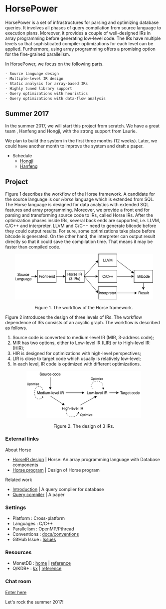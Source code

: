 # HorsePower

HorsePower is a set of infrastructures for parsing and optimizing database queries.
It involves all phases of query compilation from source language to execution
plans.  Moreover, it provides a couple of well-designed IRs in array programming
before generating low-level code.  The IRs have multiple levels so that
sophisticated compiler optimizations for each level can be applied.
Furthermore, using array programming offers a promising option for the
fine-grained parallelism.

In HorsePower, we focus on the following parts.

    - Source language design
    - Multiple-level IR design
    - Static analysis for array-based IRs
    - Highly tuned library support
    - Query optimizations with heuristics
    - Query optimizations with data-flow analysis

## Summer 2017

In the summer 2017, we will start this project from scratch.  We have a great team
, Hanfeng and Hongji, with the strong support from Laurie.

We plan to build the system in the first three months (12 weeks). Later, we
could have another month to improve the system and draft a paper.

- Schedule
  + [Hongji](docs/plans/hongji.md)
  + [Hanfeng](docs/plans/hanfeng.md)

## Project

Figure 1 describes the workflow of the Horse framework.  A candidate for the
source language is our *Horse* language which is extended from SQL.  The Horse
language is designed for data analytics with extended SQL features and array
programming.  Moreover, we provide a front end for parsing and transforming
source code to IRs, called Horse IRs.  After the optimization phases inside IRs,
several back ends are supported, i.e. LLVM, C/C++ and interpreter.  LLVM and
C/C++ need to generate bitcode before they could output results. For sure, some
optimizations take place before bitcode is generated.  On the other hand, the
interpreter can output result directly so that it could save the compilation
time.  That means it may be faster than compiled code.

<p align="center"><img src="docs/figures/horse-flow.png" /></p>
<p align="center">Figure 1. The workflow of the Horse framework.</p>

Figure 2 introduces the design of three levels of IRs.  The workflow dependence
of IRs consists of an acyclic graph.  The workflow is described as follows.

1. Source code is converted to medium-level IR (MIR, 3-address code);
2. MIR has two options, either to Low-level IR (LIR) or to High-level IR (HIR);
3. HIR is designed for optimizations with high-level perspectives;
4. LIR is close to target code which usually is relatively low-level;
5. In each level, IR code is optimized with different optimizations.

<p align="center"><img src="docs/figures/horse-ir.png" /></p>
<p align="center">Figure 2. The design of 3 IRs.</p>

### External links

About Horse

- [HorseIR design](http://www.sable.mcgill.ca/~hanfeng.c/f17/horse_spec/) | Horse: An array programming language with Database components
- [Horse program](http://www.sable.mcgill.ca/~hanfeng.c/f17/horseir/) | Design of Horse program

Related work

- [Introduction](http://www.sable.mcgill.ca/~hanfeng.c/f17/talk2/slide.html) | A query compiler for database
- [Query compiler](http://www.sable.mcgill.ca/~hanfeng.c/f17/qcompiler/) | A paper

### Settings

- Platform       : Cross-platform
- Languages      : C/C++
- Parallelism    : OpenMP/Pthread
- Conventions    : [docs/conventions](docs/conventions)
- GitHub Issue   : [Issues](https://github.com/Sable/HorsePower/issues)

### Resources

- MonetDB : [home](https://www.monetdb.org/Home) | [reference](https://www.monetdb.org/Documentation/SQLreference)
- Q/KDB+  : [kx](kx.com) | [reference](code.kx.com)


### Chat room

[Enter here](https://gitter.im/Sable/HorsePower)

Let's rock the summer 2017!
